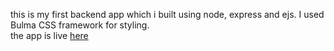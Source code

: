 this is my first backend app which i built using node, express and ejs. I used Bulma CSS framework for styling.  
the app is live [here](https://cardeleon.onrender.com/)